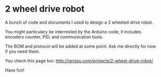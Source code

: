 2 wheel drive robot 
====

A bunch of code and documents I used to design a 2 wheeled drive robot.

You might particulary be interrested by the Arduino code, it includes encoders counter, PID, and communication tools.

The BOM and protocol will be added at some point. Ask me directly for now if you need them.

You chech this page too: http://jgrizou.com/projects/2-wheel-drive-robot/

Have fun!
